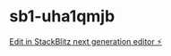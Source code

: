 # sb1-uha1qmjb

[Edit in StackBlitz next generation editor ⚡️](https://stackblitz.com/~/github.com/Puvadol19/sb1-uha1qmjb)